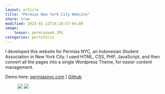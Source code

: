 ```yaml
---
layout: article
title: "Permias New York City Website"
share: true
modified: 2023-01-12T14:18:57-04:00
image:
    teaser: permiasweb.JPG
categories: portofolio
---
```


I developed this website for Permias NYC, an Indonesian Student Association in New York City. I used HTML, CSS, PHP, JavaScript, and then convert all the pages into a single Wordpress Theme, for easier content management.

Demo here: [permiasnyc.com](http://permiasnyc.com)
| [Github](http://github.com/nmonarizqa/permias-web)

<figure class="half">
	<img src="{{ site.url }}/images/permiasss.png">
	<img src="{{ site.url}}/images/aboutpermias.png">
</figure>
